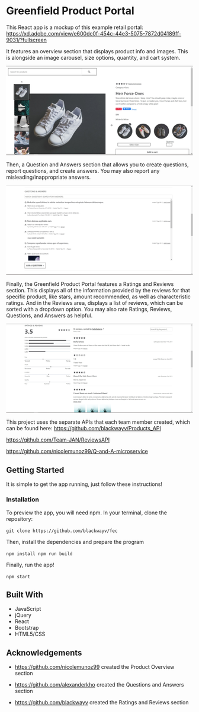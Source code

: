 # Greenfield Product Portal
This React app is a mockup of this example retail portal: https://xd.adobe.com/view/e600dc0f-454c-44e3-5075-7872d04189ff-9031/?fullscreen

It features an overview section that displays product info and images. This is alongside an image carousel, size options, quantity, and cart system.

<img src='images/fec-ex1.JPG' width='700'>

Then, a Question and Answers section that allows you to create questions, report questions, and create answers. You may also report any misleading/inappropriate answers. 

<img src='images/fec-ex2.JPG' width='700'>

Finally, the Greenfield Product Portal features a Ratings and Reviews section. This displays all of the information provided by the reviews for that specific product, like stars, amount recommended, as well as characteristic ratings. And in the Reviews area, displays a list of reviews, which can be sorted with a dropdown option. You may also rate Ratings, Reviews, Questions, and Answers as helpful.

<img src='images/fec-ex3.JPG' width='700'>

This project uses the separate APIs that each team member created, which can be found here:
https://github.com/blackwayv/Products_API

https://github.com/Team-JAN/ReviewsAPI

https://github.com/nicolemunoz99/Q-and-A-microservice

## Getting Started
It is simple to get the app running, just follow these instructions!

### Installation
To preview the app, you will need npm. In your terminal, clone the repository:

`git clone https://github.com/blackwayv/fec`

Then, install the dependencies and prepare the program

`npm install
npm run build`

Finally, run the app!

`npm start`

## Built With
* JavaScript
* jQuery
* React
* Bootstrap
* HTML5/CSS

## Acknowledgements
* https://github.com/nicolemunoz99 created the Product Overview section

* https://github.com/alexanderkho created the Questions and Answers section

* https://github.com/blackwayv created the Ratings and Reviews section
